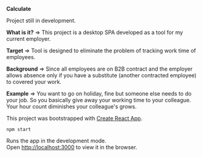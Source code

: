 **Calculate**

Project still in development.

**What is it?** => 
This project is a desktop SPA developed as a tool for my current employer.

**Target** => 
Tool is designed to eliminate the problem of tracking work time of employees.

**Background** => 
Since all employees are on B2B contract and the employer allows absence only if you have a substitute (another contracted employee) to covered your work. 

**Example** => You want to go on holiday, fine but someone else needs to do your job. So you basically give away your working time to your colleague. Your hour count diminishes your colleague's grows.  

This project was bootstrapped with [Create React App](https://github.com/facebook/create-react-app).

`npm start`

Runs the app in the development mode.<br />
Open [http://localhost:3000](http://localhost:3000) to view it in the browser.
